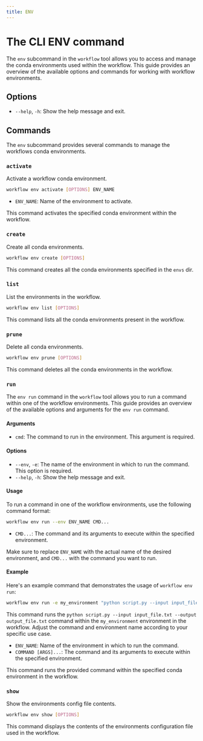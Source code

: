 ```yaml
---
title: ENV
---
```


# The CLI ENV command 

The `env` subcommand in the `workflow` tool allows you to access and manage the conda environments used within the workflow. This guide provides an overview of the available options and commands for working with workflow environments.

## Options

- `--help`, `-h`: Show the help message and exit.

## Commands

The `env` subcommand provides several commands to manage the workflows conda environments.

### `activate`

Activate a workflow conda environment.

```bash
workflow env activate [OPTIONS] ENV_NAME
```

- `ENV_NAME`: Name of the environment to activate.

This command activates the specified conda environment within the workflow.

### `create`

Create all conda environments.

```bash
workflow env create [OPTIONS]
```

This command creates all the conda environments specified in the `envs` dir.

### `list`

List the environments in the workflow.

```bash
workflow env list [OPTIONS]
```

This command lists all the conda environments present in the workflow.

### `prune`

Delete all conda environments.

```bash
workflow env prune [OPTIONS]
```

This command deletes all the conda environments in the workflow.

### `run`

The `env run` command in the `workflow` tool allows you to run a command within one of the workflow environments. This guide provides an overview of the available options and arguments for the `env run` command.

#### Arguments

- `cmd`: The command to run in the environment. This argument is required.

#### Options

- `--env`, `-e`: The name of the environment in which to run the command. This option is required.
- `--help`, `-h`: Show the help message and exit.

#### Usage

To run a command in one of the workflow environments, use the following command format:

```bash
workflow env run --env ENV_NAME CMD...
```

- `CMD...`: The command and its arguments to execute within the specified environment.

Make sure to replace `ENV_NAME` with the actual name of the desired environment, and `CMD...` with the command you want to run.

#### Example

Here's an example command that demonstrates the usage of `workflow env run`:

```bash
workflow env run -e my_environment "python script.py --input input_file.txt --output output_file.txt"
```

This command runs the `python script.py --input input_file.txt --output output_file.txt` command within the `my_environment` environment in the workflow. Adjust the command and environment name according to your specific use case.


- `ENV_NAME`: Name of the environment in which to run the command.
- `COMMAND [ARGS]...`: The command and its arguments to execute within the specified environment.

This command runs the provided command within the specified conda environment in the workflow.

### `show`

Show the environments config file contents.

```bash
workflow env show [OPTIONS]
```

This command displays the contents of the environments configuration file used in the workflow.